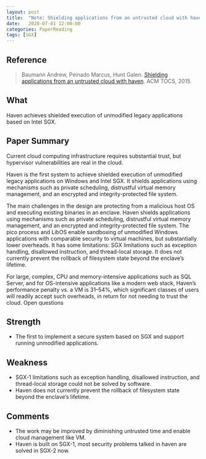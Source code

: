 ```yaml
---
layout: post
title:  "Note: Shielding applications from an untrusted cloud with haven"
date:   2020-07-01 12:00:00
categories: PaperReading
tags: [SGX]
---
```


## Reference

> Baumann Andrew, Peinado Marcus, Hunt Galen. [Shielding applications from an untrusted cloud with haven](https://www.google.com/url?sa=t&rct=j&q=&esrc=s&source=web&cd=&cad=rja&uact=8&ved=2ahUKEwiH1pycwbLqAhXbxYsBHfryCNgQFjAAegQIBRAB&url=https%3A%2F%2Fwww.usenix.org%2Fsystem%2Ffiles%2Fconference%2Fosdi14%2Fosdi14-paper-baumann.pdf&usg=AOvVaw2xBw82LMRSfrePxZijHZ6e). ACM TOCS, 2015.

## What

Haven achieves shielded execution of unmodified legacy applications based on Intel SGX.
<!-- more -->

## Paper Summary

Current cloud computing infrastructure requires substantial trust, but hypervisor vulnerabilities are real in the cloud.

Haven is the first system to achieve shielded execution of unmodified legacy applications on Windows and Intel SGX. It shields applications using mechanisms such as private scheduling, distrustful virtual memory management, and an encrypted and integrity-protected file system.

The main challenges in the design are protecting from a malicious host OS and executing existing binaries in an enclave. Haven shields applications using mechanisms such as private scheduling, distrustful virtual memory management, and an encrypted and integrity-protected file system. The pico process and LibOS enable sandboxing of unmodified Windows applications with comparable security to virtual machines, but substantially lower overheads. It has some limitations: SGX limitations such as exception handling, disallowed instruction, and thread-local storage. It does not currently prevent the rollback of filesystem state beyond the enclave’s lifetime.

For large, complex, CPU and memory-intensive applications such as SQL Server, and for OS-intensive applications like a modern web stack, Haven’s performance penalty vs. a VM is 31–54%, which significant classes of users will readily accept such overheads, in return for not needing to trust the cloud.
Open questions


## Strength

* The first to implement a secure system based on SGX and support running unmodified applications.

## Weakness

* SGX-1 limitations such as exception handling, disallowed instruction, and thread-local storage could not be solved by software.
* Haven does not currently prevent the rollback of filesystem state beyond the enclave’s lifetime.

## Comments

* The work may be improved by diminishing untrusted time and enable cloud management like VM.
* Haven is built on SGX-1, most security problems talked in haven are solved in SGX-2 now.